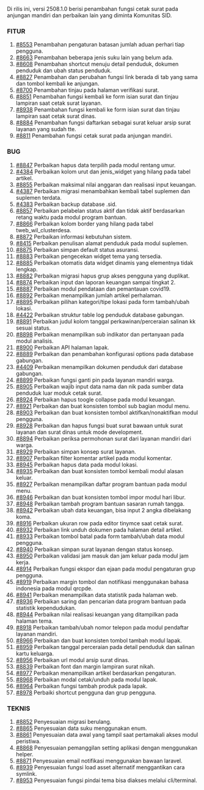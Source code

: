 Di rilis ini, versi 2508.1.0 berisi penambahan fungsi cetak surat pada anjungan mandiri dan perbaikan lain yang diminta Komunitas SID.

### FITUR

1. [#8553](https://github.com/OpenSID/OpenSID/issues/8553) Penambahan pengaturan batasan jumlah aduan perhari tiap pengguna.
2. [#8663](https://github.com/OpenSID/OpenSID/issues/8663) Penambahan beberapa jenis suku lain yang belum ada.
3. [#8608](https://github.com/OpenSID/OpenSID/issues/8608) Penambahan shortcut menuju detail penduduk, dokumen penduduk dan ubah status penduduk.
4. [#8827](https://github.com/OpenSID/OpenSID/issues/8827) Penambahan dan perubahan fungsi link berada di tab yang sama dan tombol kembali ke anjungan.
5. [#8700](https://github.com/OpenSID/OpenSID/issues/8700) Penambahan tinjau pada halaman verifikasi surat.
6. [#8851](https://github.com/OpenSID/OpenSID/issues/8851) Penambahan fungsi kembali ke form isian surat dan tinjau lampiran saat cetak surat layanan.
7. [#8938](https://github.com/OpenSID/OpenSID/issues/8938) Penambahan fungsi kembali ke form isian surat dan tinjau lampiran saat cetak surat dinas.
8. [#8884](https://github.com/OpenSID/OpenSID/issues/8884) Penambahan fungsi daftarkan sebagai surat keluar arsip surat layanan yang sudah tte.
9. [#8811](https://github.com/OpenSID/OpenSID/issues/8811) Penambahan fungsi cetak surat pada anjungan mandiri.


### BUG

1. [#8847](https://github.com/OpenSID/OpenSID/issues/8847) Perbaikan hapus data terpilih pada modul rentang umur.
2. [#4384](https://github.com/OpenSID/premium/issues/4384) Perbaikan kolom urut dan jenis_widget yang hilang pada tabel artikel.
3. [#8855](https://github.com/OpenSID/OpenSID/issues/8855) Perbaikan maksimal nilai anggaran dan realisasi input keuangan.
4. [#4387](https://github.com/OpenSID/premium/issues/4387) Perbaikan migrasi menambahkan kembali tabel suplemen dan suplemen terdata.
5. [#4383](https://github.com/OpenSID/premium/issues/4383) Perbaikan backup database .sid.
6. [#8857](https://github.com/OpenSID/OpenSID/issues/8857) Perbaikan pelabelan status aktif dan tidak aktif berdasarkan retang waktu pada modul program bantuan.
7. [#8866](https://github.com/OpenSID/premium/issues/8866) Perbaikan kolom border yang hilang pada tabel tweb_wil_clusterdesa.
8. [#8872](https://github.com/OpenSID/OpenSID/issues/8872) Perbaikan informasi kebutuhan sistem.
9. [#8415](https://github.com/OpenSID/OpenSID/issues/8415) Perbaikan penulisan alamat penduduk pada modul suplemen.
10. [#8875](https://github.com/OpenSID/OpenSID/issues/8875) Perbaikan simpan default status asuransi.
11. [#8883](https://github.com/OpenSID/OpenSID/issues/8883) Perbaikan pengecekan widget tema yang tersedia.
12. [#8885](https://github.com/OpenSID/OpenSID/issues/8885) Perbaikan otomatis data widget dinamis yang elementnya tidak lengkap.
13. [#8882](https://github.com/OpenSID/OpenSID/issues/8882) Perbaikan migrasi hapus grup akses pengguna yang duplikat.
14. [#8874](https://github.com/OpenSID/OpenSID/issues/8874) Perbaikan input dan laporan keuangan sampai tingkat 2.
15. [#8887](https://github.com/OpenSID/OpenSID/issues/8887) Perbaikan modul pendataan dan pemantauan covid19.
16. [#8892](https://github.com/OpenSID/OpenSID/issues/8892) Perbaikan menampilkan jumlah artikel perhalaman.
17. [#8895](https://github.com/OpenSID/OpenSID/issues/8895) Perbaikan pilihan kategori/tipe lokasi pada form tambah/ubah lokasi.
18. [#4422](https://github.com/OpenSID/premium/issues/4422) Perbaikan struktur table log penduduk database gabungan.
19. [#8891](https://github.com/OpenSID/OpenSID/issues/8891) Perbaikan judul kolom tanggal perkawinan/perceraian salinan kk sesuai status.
20. [#8898](https://github.com/OpenSID/OpenSID/issues/8898) Perbaikan menampilkan sub indikator dan pertanyaan pada modul analisis.
21. [#8900](https://github.com/OpenSID/OpenSID/issues/8900) Perbaikan API halaman lapak.
22. [#8889](https://github.com/OpenSID/OpenSID/issues/8889) Perbaikan dan penambahan konfigurasi options pada database gabungan.
23. [#4409](https://github.com/OpenSID/premium/issues/4409) Perbaikan menampilkan dokumen penduduk dari database gabungan.
24. [#8899](https://github.com/OpenSID/OpenSID/issues/8899) Perbaikan fungsi ganti pin pada layanan mandiri warga.
25. [#8905](https://github.com/OpenSID/OpenSID/issues/8905) Perbaikan wajib input data nama dan nik pada sumber data penduduk luar moduk cetak surat.
26. [#8924](https://github.com/OpenSID/OpenSID/issues/8924) Perbaikan hapus toogle collapse pada modul keuangan.
27. [#8921](https://github.com/OpenSID/OpenSID/issues/8921) Perbaikan dan buat konsisten tombol sub bagian modul menu.
28. [#8903](https://github.com/OpenSID/OpenSID/issues/8903) Perbaikan dan buat konsisten tombol aktifkan/nonaktifkan modul pengguna.
29. [#8928](https://github.com/OpenSID/OpenSID/issues/8928) Perbaikan dan hapus fungsi buat surat bawaan untuk surat layanan dan surat dinas untuk mode development.
30. [#8894](https://github.com/OpenSID/OpenSID/issues/8894) Perbaikan periksa permohonan surat dari layanan mandiri dari warga.
31. [#8929](https://github.com/OpenSID/OpenSID/issues/8929) Perbaikan simpan konsep surat layanan.
32. [#8907](https://github.com/OpenSID/OpenSID/issues/8907) Perbaikan filter komentar artikel pada modul komentar.
33. [#8945](https://github.com/OpenSID/OpenSID/issues/8945) Perbaikan hapus data pada modul lokasi.
34. [#8935](https://github.com/OpenSID/OpenSID/issues/8935) Perbaikan dan buat konsisten tombol kembali modul alasan keluar.
35. [#8927](https://github.com/OpenSID/OpenSID/issues/8927) Perbaikan menampilkan daftar program bantuan pada modul menu.
36. [#8946](https://github.com/OpenSID/OpenSID/issues/8946) Perbaikan dan buat konsisten tombol impor modul hari libur.
37. [#8948](https://github.com/OpenSID/OpenSID/issues/8948) Perbaikan tambah program bantuan sasaran rumah tangga.
38. [#8942](https://github.com/OpenSID/OpenSID/issues/8942) Perbaikan ubah data keuangan, bisa input 2 angka dibelakang koma.
39. [#8916](https://github.com/OpenSID/OpenSID/issues/8916) Perbaikan ukuran row pada editor tinymce saat cetak surat.
40. [#8932](https://github.com/OpenSID/OpenSID/issues/8932) Perbaikan link unduh dokumen pada halaman detail artikel.
41. [#8933](https://github.com/OpenSID/OpenSID/issues/8933) Perbaikan tombol batal pada form tambah/ubah data modul pengguna.
42. [#8940](https://github.com/OpenSID/OpenSID/issues/8940) Perbaikan simpan surat layanan dengan status konsep.
43. [#8950](https://github.com/OpenSID/OpenSID/issues/8950) Perbaikan validasi jam masuk dan jam keluar pada modul jam kerja.
44. [#8914](https://github.com/OpenSID/OpenSID/issues/8914) Perbaikan fungsi ekspor dan ejaan pada modul pengaturan grup pengguna.
45. [#8919](https://github.com/OpenSID/OpenSID/issues/8919) Perbaikan margin tombol dan notifikasi menggunakan bahasa indonesia pada modul qrcpde.
46. [#8941](https://github.com/OpenSID/OpenSID/issues/8941) Perbaikan menampilkan data statistik pada halaman web.
47. [#8936](https://github.com/OpenSID/OpenSID/issues/8936) Perbaikan saring dan pencarian data program bantuan pada statistik kependudukan.
48. [#8944](https://github.com/OpenSID/OpenSID/issues/8944) Perbaikan nilai realisasi keuangan yang ditampilkan pada halaman tema.
59. [#8918](https://github.com/OpenSID/OpenSID/issues/8918) Perbaikan tambah/ubah nomor telepon pada modul pendaftar layanan mandiri.
60. [#8966](https://github.com/OpenSID/OpenSID/issues/8966) Perbaikan dan buat konsisten tombol tambah modul lapak.
61. [#8959](https://github.com/OpenSID/OpenSID/issues/8959) Perbaikan tanggal perceraian pada detail penduduk dan salinan kartu keluarga.
62. [#8956](https://github.com/OpenSID/OpenSID/issues/8956) Perbaikan url modul arsip surat dinas.
63. [#8839](https://github.com/OpenSID/OpenSID/issues/8839) Perbaikan font dan margin lampiran surat nikah.
64. [#8977](https://github.com/OpenSID/OpenSID/issues/8977) Perbaikan menampilkan artikel berdasarkan pengaturan.
65. [#8968](https://github.com/OpenSID/OpenSID/issues/8968) Perbaikan modal cetak/unduh pada modul lapak.
66. [#8964](https://github.com/OpenSID/OpenSID/issues/8964) Perbaikan fungsi tambah produk pada lapak.
67. [#8978](https://github.com/OpenSID/OpenSID/issues/8978) Perbaiki shortcut pengguna dan grup pengguna.



### TEKNIS

1. [#8852](https://github.com/OpenSID/OpenSID/issues/8852) Penyesuaian migrasi berulang.
2. [#8865](https://github.com/OpenSID/OpenSID/issues/8865) Penyesuaian data suku menggunakan enum.
3. [#8861](https://github.com/OpenSID/OpenSID/issues/8861) Penyesuaian data awal yang tampil saat pertamakali akses modul peristiwa.
4. [#8868](https://github.com/OpenSID/OpenSID/issues/8868) Penyesuaian pemanggilan setting aplikasi dengan menggunakan helper.
5. [#8871](https://github.com/OpenSID/OpenSID/issues/8871) Penyesuaian email notifikasi menggunakan bawaan laravel.
6. [#8939](https://github.com/OpenSID/OpenSID/issues/8939) Penyesuaian fungsi load asset alternatif menggantikan cara symlink.
7. [#8953](https://github.com/OpenSID/OpenSID/issues/8953) Penyesuaian fungsi  pindai tema bisa diakses melalui cli/terminal.
